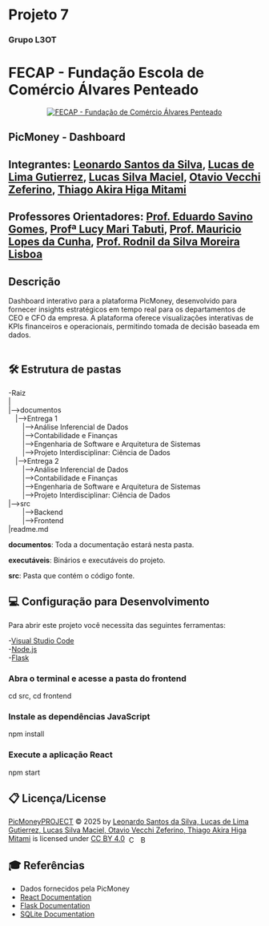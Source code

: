 # Projeto 7
### Grupo L3OT
# FECAP - Fundação Escola de Comércio Álvares Penteado

<p align="center">
<a href= "https://www.fecap.br/"><img src="https://encrypted-tbn0.gstatic.com/images?q=tbn:ANd9GcRhZPrRa89Kma0ZZogxm0pi-tCn_TLKeHGVxywp-LXAFGR3B1DPouAJYHgKZGV0XTEf4AE&usqp=CAU" alt="FECAP - Fundação de Comércio Álvares Penteado" border="0"></a>
</p>

## <p>PicMoney - Dashboard</p>


## Integrantes:  <a href="https://github.com/Leonardoss23">Leonardo Santos da Silva</a>, <a href="https://github.com/oGubo"> Lucas de Lima Gutierrez</a>, <a href="https://github.com/LucasSilvaMaciel">Lucas Silva Maciel</a>, <a href="https://github.com/OtavioVecchi">Otavio Vecchi Zeferino</a>, <a href="https://github.com/ThiagoAkira0">Thiago Akira Higa Mitami</a>


## Professores Orientadores: <a href="https://www.linkedin.com/in/eduardo-savino/?originalSubdomain=br">Prof. Eduardo Savino Gomes</a>, <a href="https://www.linkedin.com/in/lucymari/?originalSubdomain=br">Profª Lucy Mari Tabuti</a>, <a href="https://www.linkedin.com/in/mauricio-lopes-da-cunha-5630492a/?originalSubdomain=br">Prof. Mauricio Lopes da Cunha</a>, <a href="https://www.researchgate.net/profile/Rodnil-Lisboa-2">Prof. Rodnil da Silva Moreira Lisboa</a>

## Descrição
Dashboard interativo para a plataforma PicMoney, desenvolvido para fornecer insights estratégicos em tempo real para os departamentos de CEO e CFO da empresa. A plataforma oferece visualizações interativas de KPIs financeiros e operacionais, permitindo tomada de decisão baseada em dados.
<br><br>

## 🛠 Estrutura de pastas

-Raiz<br>
|<br>
|-->documentos<br>
  &emsp;|-->Entrega 1<br>
    &emsp;&emsp;|-->Análise Inferencial de Dados<br>
    &emsp;&emsp;|-->Contabilidade e Finanças<br>
    &emsp;&emsp;|-->Engenharia de Software e Arquitetura de Sistemas<br>
    &emsp;&emsp;|-->Projeto Interdisciplinar: Ciência de Dados<br>
  &emsp;|-->Entrega 2<br>
    &emsp;&emsp;|-->Análise Inferencial de Dados<br>
    &emsp;&emsp;|-->Contabilidade e Finanças<br>
    &emsp;&emsp;|-->Engenharia de Software e Arquitetura de Sistemas<br>
    &emsp;&emsp;|-->Projeto Interdisciplinar: Ciência de Dados<br>
|-->src<br>
    &emsp;&emsp;|-->Backend<br>
    &emsp;&emsp;|-->Frontend<br>
|readme.md<br>

<b>documentos</b>: Toda a documentação estará nesta pasta.

<b>executáveis</b>: Binários e executáveis do projeto.

<b>src</b>: Pasta que contém o código fonte.


## 💻 Configuração para Desenvolvimento

Para abrir este projeto você necessita das seguintes ferramentas:

-<a href="https://code.visualstudio.com/">Visual Studio Code</a><br>
-<a href="https://www.nodejs.tech/pt-br/download" >Node.js</a><br>
-<a href="https://flask.palletsprojects.com/en/stable/installation/">Flask</a><br>

### Abra o terminal e acesse a pasta do frontend
cd src, cd frontend

### Instale as dependências JavaScript
npm install

### Execute a aplicação React
npm start


## 📋 Licença/License
<p>
<a href="https://creativecommons.org">PicMoneyPROJECT</a> © 2025 by 
  <a href="https://creativecommons.org">Leonardo Santos da Silva,  Lucas de Lima Gutierrez, Lucas Silva Maciel, Otavio Vecchi Zeferino, Thiago Akira Higa Mitami</a> is licensed under 
  <a href="https://creativecommons.org/licenses/by/4.0/">CC BY 4.0</a>
  <img src="https://mirrors.creativecommons.org/presskit/icons/cc.svg" alt="CC License" style="width: 16px; height: 16px; margin-left: 4px; vertical-align: middle;">
  <img src="https://mirrors.creativecommons.org/presskit/icons/by.svg" alt="BY Attribution"style="width: 16px; height: 16px; margin-left: 4px; vertical-align: middle;">
</p>

## 🎓 Referências

<ul>
  <li>Dados fornecidos pela PicMoney </li>
  <li><a href= "https://pt-br.react.dev/">React Documentation</a></li>
  <li><a href= "https://flask.palletsprojects.com/en/stable/">Flask Documentation</a></li>
  <li><a href="https://www.sqlite.org/docs.html">SQLite Documentation</a></li>
</ul>


